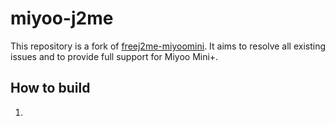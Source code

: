 # miyoo-j2me
This repository is a fork of [freej2me-miyoomini](https://github.com/aweigit/freej2me-miyoomini). It aims to resolve all existing issues and to provide full support for Miyoo Mini+.

## How to build
1. 